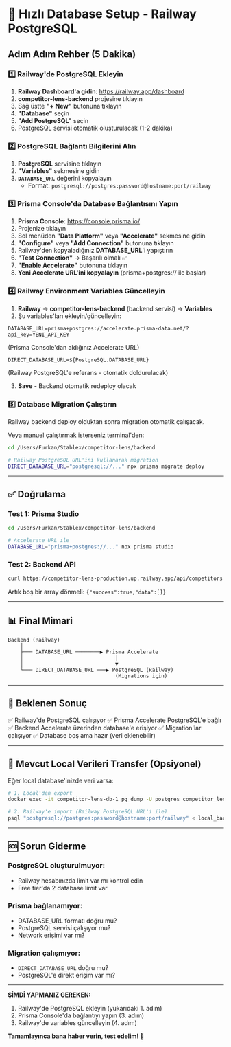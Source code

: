 # 🚀 Hızlı Database Setup - Railway PostgreSQL

## Adım Adım Rehber (5 Dakika)

### 1️⃣ Railway'de PostgreSQL Ekleyin

1. **Railway Dashboard'a gidin**: https://railway.app/dashboard
2. **competitor-lens-backend** projesine tıklayın
3. Sağ üstte **"+ New"** butonuna tıklayın
4. **"Database"** seçin
5. **"Add PostgreSQL"** seçin
6. PostgreSQL servisi otomatik oluşturulacak (1-2 dakika)

### 2️⃣ PostgreSQL Bağlantı Bilgilerini Alın

1. **PostgreSQL** servisine tıklayın
2. **"Variables"** sekmesine gidin
3. **`DATABASE_URL`** değerini kopyalayın
   - Format: `postgresql://postgres:password@hostname:port/railway`

### 3️⃣ Prisma Console'da Database Bağlantısını Yapın

1. **Prisma Console**: https://console.prisma.io/
2. Projenize tıklayın
3. Sol menüden **"Data Platform"** veya **"Accelerate"** sekmesine gidin
4. **"Configure"** veya **"Add Connection"** butonuna tıklayın
5. Railway'den kopyaladığınız **DATABASE_URL**'i yapıştırın
6. **"Test Connection"** → Başarılı olmalı ✅
7. **"Enable Accelerate"** butonuna tıklayın
8. **Yeni Accelerate URL'ini kopyalayın** (prisma+postgres:// ile başlar)

### 4️⃣ Railway Environment Variables Güncelleyin

1. **Railway** → **competitor-lens-backend** (backend servisi) → **Variables**
2. Şu variables'ları ekleyin/güncelleyin:

```
DATABASE_URL=prisma+postgres://accelerate.prisma-data.net/?api_key=YENI_API_KEY
```
(Prisma Console'dan aldığınız Accelerate URL)

```
DIRECT_DATABASE_URL=${PostgreSQL.DATABASE_URL}
```
(Railway PostgreSQL'e referans - otomatik doldurulacak)

3. **Save** - Backend otomatik redeploy olacak

### 5️⃣ Database Migration Çalıştırın

Railway backend deploy olduktan sonra migration otomatik çalışacak.

Veya manuel çalıştırmak isterseniz terminal'den:

```bash
cd /Users/Furkan/Stablex/competitor-lens/backend

# Railway PostgreSQL URL'ini kullanarak migration
DIRECT_DATABASE_URL="postgresql://..." npx prisma migrate deploy
```

---

## ✅ Doğrulama

### Test 1: Prisma Studio

```bash
cd /Users/Furkan/Stablex/competitor-lens/backend

# Accelerate URL ile
DATABASE_URL="prisma+postgres://..." npx prisma studio
```

### Test 2: Backend API

```bash
curl https://competitor-lens-production.up.railway.app/api/competitors
```

Artık boş bir array dönmeli: `{"success":true,"data":[]}`

---

## 📊 Final Mimari

```
Backend (Railway)
    │
    ├─── DATABASE_URL ────────▶ Prisma Accelerate
    │                              │
    │                              ▼
    └─── DIRECT_DATABASE_URL ───▶ PostgreSQL (Railway)
                                   (Migrations için)
```

---

## 🎯 Beklenen Sonuç

✅ Railway'de PostgreSQL çalışıyor
✅ Prisma Accelerate PostgreSQL'e bağlı
✅ Backend Accelerate üzerinden database'e erişiyor
✅ Migration'lar çalışıyor
✅ Database boş ama hazır (veri eklenebilir)

---

## 🔄 Mevcut Local Verileri Transfer (Opsiyonel)

Eğer local database'inizde veri varsa:

```bash
# 1. Local'den export
docker exec -it competitor-lens-db-1 pg_dump -U postgres competitor_lens > local_backup.sql

# 2. Railway'e import (Railway PostgreSQL URL'i ile)
psql "postgresql://postgres:password@hostname:port/railway" < local_backup.sql
```

---

## 🆘 Sorun Giderme

### PostgreSQL oluşturulmuyor:
- Railway hesabınızda limit var mı kontrol edin
- Free tier'da 2 database limit var

### Prisma bağlanamıyor:
- DATABASE_URL formatı doğru mu?
- PostgreSQL servisi çalışıyor mu?
- Network erişimi var mı?

### Migration çalışmıyor:
- `DIRECT_DATABASE_URL` doğru mu?
- PostgreSQL'e direkt erişim var mı?

---

**ŞİMDİ YAPMANIZ GEREKEN:**

1. Railway'de PostgreSQL ekleyin (yukarıdaki 1. adım)
2. Prisma Console'da bağlantıyı yapın (3. adım)  
3. Railway'de variables güncelleyin (4. adım)

**Tamamlayınca bana haber verin, test edelim! 🚀**

